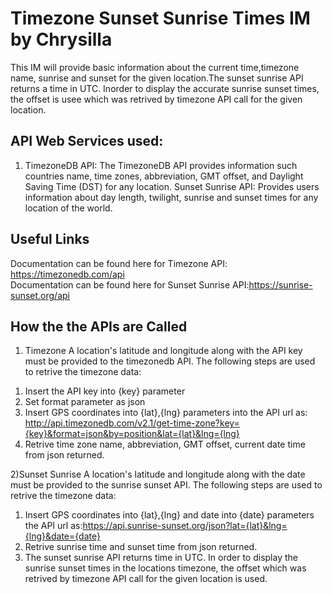 # Timezone Sunset Sunrise Times IM by Chrysilla 
This IM will provide basic information about the current time,timezone name, sunrise and sunset for the given location.The sunset sunrise API returns a time in UTC. Inorder to display the accurate sunrise sunset times, the offset is usee which was retrived by timezone API call for the given location. 

## API Web Services used: 
1) TimezoneDB API:
The TimezoneDB API provides information such countries name, time zones, abbreviation, GMT offset, and Daylight Saving Time (DST) for any location. 
Sunset Sunrise API:
Provides users information about day length, twilight, sunrise and sunset times for any location of the world.

## Useful Links
Documentation can be found here for Timezone API: https://timezonedb.com/api  
Documentation can be found here for Sunset Sunrise API:https://sunrise-sunset.org/api

## How the the APIs are Called
1) Timezone
A location's latitude and longitude along with the API key must be provided to the timezonedb API.
The following steps are used to retrive the timezone data:

1. Insert the API key into {key} parameter
2. Set format parameter as json
3. Insert GPS coordinates into {lat},{lng} parameters into the API url as: http://api.timezonedb.com/v2.1/get-time-zone?key={key}&format=json&by=position&lat={lat}&lng={lng}
4. Retrive time zone name, abbreviation, GMT offset, current date time from json returned. 

2)Sunset Sunrise
A location's latitude and longitude along with the date must be provided to the sunrise sunset API.
The following steps are used to retrive the timezone data:

1. Insert GPS coordinates into {lat},{lng} and date into {date} parameters the API url as:https://api.sunrise-sunset.org/json?lat={lat}&lng={lng}&date={date}
2. Retrive sunrise time and sunset time from json returned.
3. The sunset sunrise API returns time in UTC. In order to display the sunrise sunset times in the locations timezone, the offset which was retrived by timezone API call for the given location  is used. 





